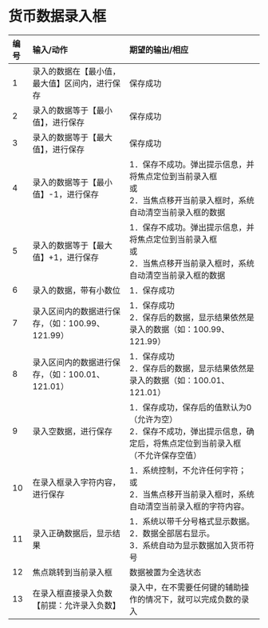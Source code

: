 # 货币数据录入框
| 编号 | 输入/动作                                        | 期望的输出/相应                                                                                                               |
| :--- | :----------------------------------------------- | :---------------------------------------------------------------------------------------------------------------------------- |
| 1    | 录入的数据在【最小值，最大值】区间内，进行保存   | 保存成功                                                                                                                      |
| 2    | 录入的数据等于【最小值】，进行保存               | 保存成功                                                                                                                      |
| 3    | 录入的数据等于【最大值】，进行保存               | 保存成功                                                                                                                      |
| 4    | 录入的数据等于【最小值】-1，进行保存             | 1．保存不成功。弹出提示信息，并将焦点定位到当前录入框<br />或<br />2．当焦点移开当前录入框时，系统自动清空当前录入框的数据    |
| 5    | 录入的数据等于【最大值】+1，进行保存             | 1．保存不成功。弹出提示信息，并将焦点定位到当前录入框<br />或<br />2．当焦点移开当前录入框时，系统自动清空当前录入框的数据    |
| 6    | 录入的数据，带有小数位                           | 1．保存成功                                                                                                                   |
| 7    | 录入区间内的数据进行保存，（如：100.99、121.99） | 1．保存成功<br />2．保存后的数据，显示结果依然是录入的数据（如：100.99、121.99）                                              |
| 8    | 录入区间内的数据进行保存，（如：100.01、121.01） | 1．保存成功<br />2．保存后的数据，显示结果依然是录入的数据（如：100.01、121.01）                                              |
| 9    | 录入空数据，进行保存                             | 1．保存成功，保存后的值默认为0（允许为空）<br />2．保存不成功，弹出提示信息，确定后，将焦点定位到当前录入框（不允许保存空值） |
| 10   | 在录入框录入字符内容，进行保存                   | 1．系统控制，不允许任何字符；<br />或<br />2．当焦点移开当前录入框时，系统自动清空当前录入框的字符内容。                      |
| 11   | 录入正确数据后，显示结果                         | 1．系统以带千分号格式显示数据。<br />2．数据全部居右显示。<br />3．系统自动为显示数据加入货币符号                             |
| 12   | 焦点跳转到当前录入框                             | 数据被置为全选状态                                                                                                            |
| 13   | 在录入框直接录入负数【前提：允许录入负数】       | 录入中，在不需要任何键的辅助操作的情况下，就可以完成负数的录入                                                                |